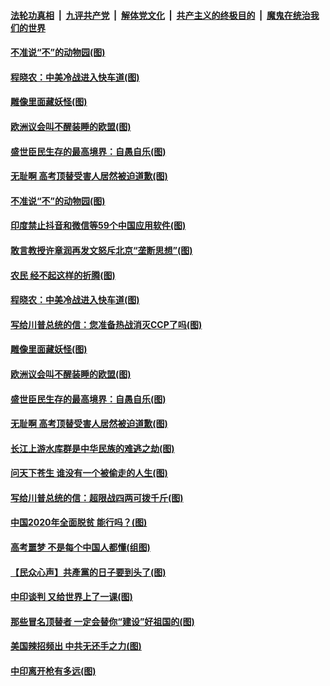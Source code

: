 

####  [法轮功真相](../../../../basic/blob/master/README.md?t=07010631) &nbsp;|&nbsp; [九评共产党](../../../../9ping.md/blob/master/README.md?t=07010631) &nbsp;|&nbsp; [解体党文化](../../../../jtdwh.md/blob/master/README.md?t=07010631)  &nbsp;|&nbsp; [共产主义的终极目的](../../../../gczydzjmd.md/blob/master/README.md?t=07010631) &nbsp;|&nbsp; [魔鬼在统治我们的世界](../../../../mgztzwmdsj.md/blob/master/README.md?t=07010631) 

#### [不准说“不”的动物园(图)](../pages/p4/938192.md?t=07010631) 

#### [程晓农：中美冷战进入快车道(图)](../pages/p4/938157.md?t=07010631) 

#### [雕像里面藏妖怪(图)](../pages/p4/937959.md?t=07010631) 

#### [欧洲议会叫不醒装睡的欧盟(图)](../pages/p4/938033.md?t=07010631) 

#### [盛世臣民生存的最高境界：自愚自乐(图)](../pages/p4/938023.md?t=07010631) 

#### [无耻啊 高考顶替受害人居然被迫道歉(图)](../pages/p4/938030.md?t=07010631) 

#### [不准说“不”的动物园(图)](../pages/p4/938192.md?t=07010631) 

#### [印度禁止抖音和微信等59个中国应用软件(图)](../pages/p4/938164.md?t=07010631) 

#### [敢言教授许章润再发文怒斥北京“垄断思想”(图)](../pages/p4/938162.md?t=07010631) 

#### [农民 经不起这样的折腾(图)](../pages/p4/938158.md?t=07010631) 

#### [程晓农：中美冷战进入快车道(图)](../pages/p4/938157.md?t=07010631) 

#### [写给川普总统的信：您准备热战消灭CCP了吗(图)](../pages/p4/938153.md?t=07010631) 

#### [雕像里面藏妖怪(图)](../pages/p4/937959.md?t=07010631) 

#### [欧洲议会叫不醒装睡的欧盟(图)](../pages/p4/938033.md?t=07010631) 

#### [盛世臣民生存的最高境界：自愚自乐(图)](../pages/p4/938023.md?t=07010631) 

#### [无耻啊 高考顶替受害人居然被迫道歉(图)](../pages/p4/938030.md?t=07010631) 

#### [长江上游水库群是中华民族的难逃之劫(图)](../pages/p4/938022.md?t=07010631) 

#### [问天下苍生 谁没有一个被偷走的人生(图)](../pages/p4/938026.md?t=07010631) 

#### [写给川普总统的信：超限战四两可拨千斤(图)](../pages/p4/938021.md?t=07010631) 

#### [中国2020年全面脱贫 能行吗？(图)](../pages/p4/937928.md?t=07010631) 

#### [高考噩梦 不是每个中国人都懂(组图)](../pages/p4/937927.md?t=07010631) 

#### [【民众心声】共產黨的日子要到头了(图)](../pages/p4/937474.md?t=07010631) 

#### [中印谈判 又给世界上了一课(图)](../pages/p4/937868.md?t=07010631) 

#### [那些冒名顶替者 一定会替你“建设”好祖国的(图)](../pages/p4/937925.md?t=07010631) 

#### [美国辣招频出 中共无还手之力(图)](../pages/p4/937916.md?t=07010631) 

#### [中印离开枪有多远(图)](../pages/p4/937913.md?t=07010631) 

